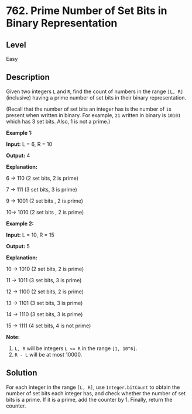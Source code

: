 # 762. Prime Number of Set Bits in Binary Representation
## Level
Easy

## Description
Given two integers `L` and `R`, find the count of numbers in the range `[L, R]` (inclusive) having a prime number of set bits in their binary representation.

(Recall that the number of set bits an integer has is the number of `1`s present when written in binary. For example, `21` written in binary is `10101` which has 3 set bits. Also, 1 is not a prime.)

**Example 1:**

**Input:** L = 6, R = 10

**Output:** 4

**Explanation:**

6 -> 110 (2 set bits, 2 is prime)

7 -> 111 (3 set bits, 3 is prime)

9 -> 1001 (2 set bits , 2 is prime)

10-> 1010 (2 set bits , 2 is prime)

**Example 2:**

**Input:** L = 10, R = 15

**Output:** 5

**Explanation:**

10 -> 1010 (2 set bits, 2 is prime)

11 -> 1011 (3 set bits, 3 is prime)

12 -> 1100 (2 set bits, 2 is prime)

13 -> 1101 (3 set bits, 3 is prime)

14 -> 1110 (3 set bits, 3 is prime)

15 -> 1111 (4 set bits, 4 is not prime)

**Note:**

1. `L, R` will be integers `L <= R` in the range `[1, 10^6]`.
2. `R - L` will be at most 10000.

## Solution
For each integer in the range `[L, R]`, use `Integer.bitCount` to obtain the number of set bits each integer has, and check whether the number of set bits is a prime. If it is a prime, add the counter by 1. Finally, return the counter.
